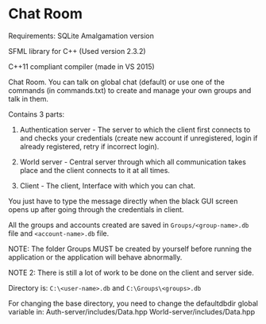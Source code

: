 # Chat Room

Requirements:
SQLite Amalgamation version

SFML library for C++ (Used version 2.3.2)

C++11 compliant compiler (made in VS 2015)




Chat Room.
You can talk on global chat (default) or use one of the commands (in commands.txt) to create and manage your own groups and talk in them.

Contains 3 parts:
1. Authentication server - The server to which the client first connects to and checks your credentials (create new account if unregistered, login if already registered, retry if incorrect login).

2. World server - Central server through which all communication takes place and the client connects to it at all times.

3. Client - The client, Interface with which you can chat.


You just have to type the message directly when the black GUI screen opens up after going through the credentials in client.

All the groups and accounts created are saved in `Groups/<group-name>.db` file and `<account-name>.db` file.



NOTE: The folder Groups MUST be created by yourself before running the application or the application will behave abnormally.

NOTE 2: There is still a lot of work to be done on the client and server side.

Directory is:
    `C:\<user-name>.db`
and
    `C:\Groups\<groups>.db`

For changing the base directory, you need to change the defaultdbdir global variable in:
    Auth-server/includes/Data.hpp
    World-server/includes/Data.hpp
